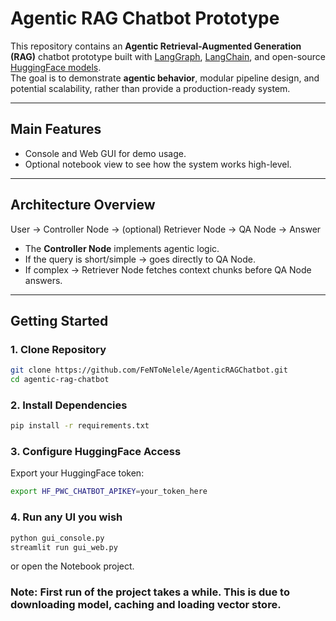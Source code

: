 # Agentic RAG Chatbot Prototype

This repository contains an **Agentic Retrieval-Augmented Generation (RAG)** chatbot prototype built with [LangGraph](https://github.com/langchain-ai/langgraph), [LangChain](https://www.langchain.com/), and open-source [HuggingFace models](https://huggingface.co/).  
The goal is to demonstrate **agentic behavior**, modular pipeline design, and potential scalability, rather than provide a production-ready system.

---

## Main Features

- Console and Web GUI for demo usage.
- Optional notebook view to see how the system works high-level.

---

## Architecture Overview

User → Controller Node → (optional) Retriever Node → QA Node → Answer

- The **Controller Node** implements agentic logic.
- If the query is short/simple → goes directly to QA Node.
- If complex → Retriever Node fetches context chunks before QA Node answers.

---

## Getting Started

### 1. Clone Repository
```bash
git clone https://github.com/FeNToNelele/AgenticRAGChatbot.git
cd agentic-rag-chatbot
```
### 2. Install Dependencies
```bash
pip install -r requirements.txt
```
### 3. Configure HuggingFace Access
Export your HuggingFace token:
```bash
export HF_PWC_CHATBOT_APIKEY=your_token_here
```

### 4. Run any UI you wish
```bash
python gui_console.py
streamlit run gui_web.py
```
or open the Notebook project.

### Note: First run of the project takes a while. This is due to downloading model, caching and loading vector store.
